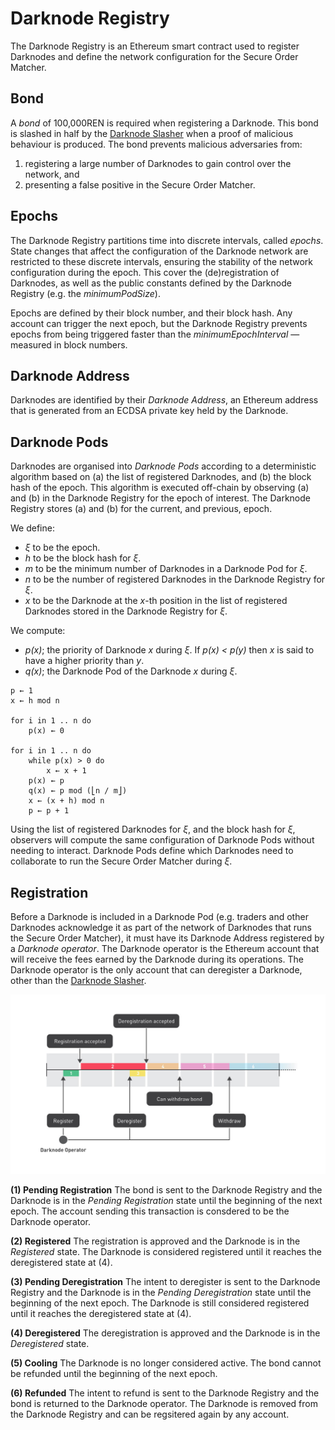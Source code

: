 # Darknode Registry

The Darknode Registry is an Ethereum smart contract used to register Darknodes and define the network configuration for the Secure Order Matcher.

## Bond

A *bond* of 100,000REN is required when registering a Darknode. This bond is slashed in half by the [Darknode Slasher](./03-darknode-slasher.md) when a proof of malicious behaviour is produced. The bond prevents malicious adversaries from:

1. registering a large number of Darknodes to gain control over the network, and
2. presenting a false positive in the Secure Order Matcher.

## Epochs

The Darknode Registry partitions time into discrete intervals, called *epochs*. State changes that affect the configuration of the Darknode network are restricted to these discrete intervals, ensuring the stability of the network configuration during the epoch. This cover the (de)registration of Darknodes, as well as the public constants defined by the Darknode Registry (e.g. the *minimumPodSize*).

Epochs are defined by their block number, and their block hash. Any account can trigger the next epoch, but the Darknode Registry prevents epochs from being triggered faster than the *minimumEpochInterval* — measured in block numbers.

## Darknode Address

Darknodes are identified by their *Darknode Address*, an Ethereum address that is generated from an ECDSA private key held by the Darknode.

## Darknode Pods

Darknodes are organised into *Darknode Pods* according to a deterministic algorithm based on (a) the list of registered Darknodes, and (b) the block hash of the epoch. This algorithm is executed off-chain by observing (a) and (b) in the Darknode Registry for the epoch of interest. The Darknode Registry stores (a) and (b) for the current, and previous, epoch.

We define:

- _ξ_ to be the epoch.
- _h_ to be the block hash for _ξ_.
- _m_ to be the minimum number of Darknodes in a Darknode Pod for _ξ_.
- _n_ to be the number of registered Darknodes in the Darknode Registry for _ξ_.
- _x_ to be the Darknode at the _x_-th position in the list of registered Darknodes stored in the Darknode Registry for _ξ_.

We compute:

- _p(x)_; the priority of Darknode _x_ during _ξ_. If _p(x) < p(y)_ then _x_ is said to have a higher priority than _y_.
- _q(x)_; the Darknode Pod of the Darknode _x_ during _ξ_.

```
p ← 1
x ← h mod n

for i in 1 .. n do
    p(x) ← 0

for i in 1 .. n do
    while p(x) > 0 do
        x ← x + 1
    p(x) ← p
    q(x) ← p mod (⎣n / m⎦)
    x ← (x + h) mod n
    p ← p + 1
```

Using the list of registered Darknodes for _ξ_, and the block hash for _ξ_, observers will compute the same configuration of Darknode Pods without needing to interact. Darknode Pods define which Darknodes need to collaborate to run the Secure Order Matcher during _ξ_.

## Registration

Before a Darknode is included in a Darknode Pod (e.g. traders and other Darknodes acknowledge it as part of the network of Darknodes that runs the Secure Order Matcher), it must have its Darknode Address registered by a *Darknode operator*. The Darknode operator is the Ethereum account that will receive the fees earned by the Darknode during its operations. The Darknode operator is the only account that can deregister a Darknode, other than the [Darknode Slasher](./03-darknode-slasher.md).

![Timeline](./images/01-darknode-registry-timeline.jpg "Timeline")

**(1) Pending Registration**
  The bond is sent to the Darknode Registry and the Darknode is in the *Pending Registration* state until the beginning of the next epoch. The account sending this transaction is consdered to be the Darknode operator.

**(2) Registered**
  The registration is approved and the Darknode is in the *Registered* state. The Darknode is considered registered until it reaches the deregistered state at (4).

**(3) Pending Deregistration**
  The intent to deregister is sent to the Darknode Registry and the Darknode is in the *Pending Deregistration* state until the beginning of the next epoch. The Darknode is still considered registered until it reaches the deregistered state at (4).

**(4) Deregistered**
  The deregistration is approved and the Darknode is in the *Deregistered* state.

**(5) Cooling**
  The Darknode is no longer considered active. The bond cannot be refunded until the beginning of the next epoch.

**(6) Refunded**
  The intent to refund is sent to the Darknode Registry and the bond is returned to the Darknode operator. The Darknode is removed from the Darknode Registry and can be regsitered again by any account.
